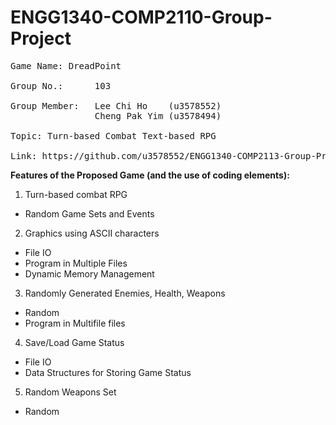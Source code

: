 # ENGG1340-COMP2110-Group-Project

<pre>
Game Name: DreadPoint

Group No.:      103

Group Member:   Lee Chi Ho    (u3578552)
                Cheng Pak Yim (u3578494)

Topic: Turn-based Combat Text-based RPG

Link: https://github.com/u3578552/ENGG1340-COMP2113-Group-Project
</pre>

**Features of the Proposed Game (and the use of coding elements):**
1. Turn-based combat RPG
  - Random Game Sets and Events
2. Graphics using ASCII characters
  - File IO
  - Program in Multiple Files
  - Dynamic Memory Management
3. Randomly Generated Enemies, Health, Weapons
  - Random
  - Program in Multifile files
4. Save/Load Game Status
  - File IO
  - Data Structures for Storing Game Status
5. Random Weapons Set
  - Random

